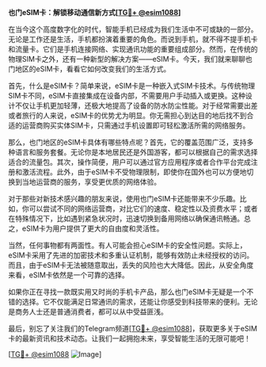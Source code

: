 **也门eSIM卡：解锁移动通信新方式[[TG💪+ @esim1088](https://t.me/s/esim1088)]**

在当今这个高度数字化的时代，智能手机已经成为我们生活中不可或缺的一部分。无论是工作还是生活，手机都扮演着重要的角色。而说到手机，就不得不提手机卡和流量卡。它们是手机连接网络、实现通讯功能的重要组成部分。然而，在传统的物理SIM卡之外，还有一种新型的解决方案——eSIM卡。今天，我们就来聊聊也门地区的eSIM卡，看看它如何改变我们的生活方式。

首先，什么是eSIM卡？简单来说，eSIM卡是一种嵌入式SIM卡技术。与传统物理SIM卡不同，eSIM卡直接集成在设备内部，不需要用户手动插入或更换。这种设计不仅让手机更加轻薄，还极大地提高了设备的防水防尘性能。对于经常需要出差或者旅行的人来说，eSIM卡的优势尤为明显。你无需担心到达目的地后找不到合适的运营商购买实体SIM卡，只需通过手机设置即可轻松激活所需的网络服务。

那么，也门地区的eSIM卡具体有哪些特点呢？首先，它的覆盖范围广泛，支持多种语言和服务套餐。无论你是本地居民还是外国游客，都可以根据自己的需求选择适合的流量包。其次，操作简便，用户可以通过官方应用程序或者合作平台完成注册和激活流程。此外，由于eSIM卡不受物理限制，即使你在国外也可以方便地切换到当地运营商的服务，享受更优质的网络体验。

对于那些对新技术感兴趣的朋友来说，使用也门eSIM卡还能带来不少乐趣。比如，你可以尝试不同的网络运营商，对比它们的速度、稳定性以及资费水平；或者在特殊情况下，比如遇到紧急状况时，迅速切换到备用网络以确保通讯畅通。总之，eSIM卡为用户提供了更大的自由度和灵活性。

当然，任何事物都有两面性。有人可能会担心eSIM卡的安全性问题。实际上，eSIM卡采用了先进的加密技术和多重认证机制，能够有效防止未经授权的访问。而且，由于eSIM卡无法被随意取出，丢失的风险也大大降低。因此，从安全角度来看，eSIM卡依然是一个可靠的选择。

如果你正在寻找一款既实用又时尚的手机卡产品，那么也门eSIM卡无疑是一个不错的选择。它不仅能满足日常通讯的需求，还能让你感受到科技带来的便利。无论是商务人士还是普通消费者，都可以从中受益匪浅。

最后，别忘了关注我们的Telegram频道[[TG💪+ @esim1088](https://t.me/s/esim1088)]，获取更多关于eSIM卡的最新资讯和技术动态。让我们一起拥抱未来，享受智能生活的无限可能吧！

[[TG💪+ @esim1088](https://t.me/s/esim1088) ![Image](https://i.postimg.cc/4NQfJmqS/Snipaste-2025-05-13-00-14-12.png)]